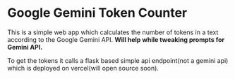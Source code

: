 # Google Gemini Token Counter

This is a simple web app which calculates the number of tokens in a text according to the Google Gemini API. **Will help while tweaking prompts for Gemini API.**

<imge src="https://raw.githubusercontent.com/dbanswan/geminitokencounter/main/public/screenshot.png">

To get the tokens it calls a flask based simple api endpoint(not a gemini api) which is deployed on vercel(will open source soon).
